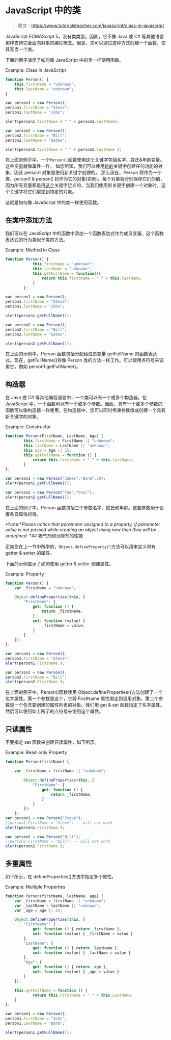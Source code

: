 # JavaScript 中的类

> 原文：<https://www.tutorialsteacher.com/javascript/class-in-javascript>

JavaScript ECMAScript 5，没有类类型。因此，它不像 Java 或 C# 等其他语言那样支持完全面向对象的编程概念。但是，您可以通过这种方式创建一个函数，使其充当一个类。

下面的例子演示了如何像 JavaScript 中的类一样使用函数。

Example: Class in JavaScript

```js
function Person() {
    this.firstName = "unknown";
    this.lastName = "unknown";
}

var person1 = new Person();
person1.firstName = "Steve";
person1.lastName = "Jobs";

alert(person1.firstName + " " + person1.lastName);

var person2 = new Person();
person2.firstName = "Bill";
person2.lastName = "Gates";

alert(person2.firstName + " " + person2.lastName ); 
```

在上面的例子中，一个`Person()`函数使用[这个](/javascript/this-keyword-in-javascript)关键字包括名字、姓氏&年龄变量。这些变量就像属性一样。 如您所知，我们可以使用[新的](/javascript/new-keyword-in-javascript)关键字创建任何功能的对象，因此 person1 对象是使用新关键字创建的。 那么现在，Person 将作为一个类，person1 & person2 将作为它的对象(实例)。每个对象将分别保存它们的值，因为所有变量都是用[这个](/javascript/this-keyword-in-javascript)关键字定义的，当我们使用新关键字创建一个对象时，这个关键字将它们绑定到特定的对象。

这就是如何像 JavaScript 中的类一样使用函数。

## 在类中添加方法

我们可以在 JavaScript 中的函数中添加一个函数表达式作为成员变量。这个函数表达式的行为类似于类的方法。

Example: Method in Class

```js
function Person() {
            this.firstName = "unknown";
            this.lastName = "unknown";
            this.getFullName = function(){
                return this.firstName + " " + this.lastName;
            }
        };

var person1 = new Person();
person1.firstName = "Steve";
person1.lastName = "Jobs";

alert(person1.getFullName());

var person2 = new Person();
person2.firstName = "Bill";
person2.lastName = "Gates";

alert(person2.getFullName()); 
```

在上面的示例中，Person 函数包括分配给成员变量 getFullName 的函数表达式。现在，getFullName()将像 Person 类的方法一样工作。可以使用点符号来调用它，例如 person1.getFullName()。

## 构造器

在 Java 或 C# 等其他编程语言中，一个类可以有一个或多个构造器。在 JavaScript 中，一个函数可以有一个或多个参数。因此，具有一个或多个参数的函数可以像构造器一样使用，在构造器中，您可以同时传递参数值或创建一个具有新关键字的对象。

Example: Constructor

```js
function Person(FirstName, LastName, Age) {
        this.firstName = FirstName || "unknown";
        this.lastName = LastName || "unknown";
        this.age = Age || 25;
        this.getFullName = function () {
            return this.firstName + " " + this.lastName;
        }
};

var person1 = new Person("James","Bond",50);
alert(person1.getFullName());

var person2 = new Person("Tom","Paul");
alert(person2.getFullName()); 
```

在上面的例子中，Person 函数包括三个参数名字、姓氏和年龄。这些参数用于设置各自属性的值。

*Note:**Please notice that parameter assigned to a property, if parameter value is not passed while creating an object using new then they will be undefined.* *## 吸气剂和沉降剂的性能

正如您在上一节中所学的，`Object.defineProperty()`方法可以用来定义带有 getter & setter 的属性。

下面的示例显示了如何使用 getter & setter 创建属性。

Example: Property

```js
function Person() {
    var _firstName = "unknown";

    Object.defineProperties(this, {
        "FirstName": {
            get: function () {
                return _firstName;
            },
            set: function (value) {
                _firstName = value;
            }
        }
    });
};

var person1 = new Person();
person1.FirstName = "Steve";
alert(person1.FirstName );

var person2 = new Person();
person2.FirstName = "Bill";
alert(person2.FirstName ); 
```

在上面的例子中，Person()函数使用 Object.defineProperties()方法创建了一个名字属性。第一个参数是这个，它将 FirstName 属性绑定到调用对象。第二个参数是一个包含要创建的属性列表的对象。我们用 get & set 函数指定了名字属性。然后可以使用如上所示的点符号来使用这个属性。

## 只读属性

不要指定 set 函数来创建只读属性，如下所示。

Example: Read-only Property

```js
function Person(firstName) {

    var _firstName = firstName || "unknown";

        Object.defineProperties(this, {
            "FirstName": {
                get: function () {
                    return _firstName;
                }
            }
        });
    };
var person1 = new Person("Steve");
//person1.FirstName = "Steve"; -- will not work
alert(person1.FirstName );

var person2 = new Person("Bill");
//person2.FirstName = "Bill"; -- will not work
alert(person2.FirstName ); 
```

## 多重属性

如下所示，在 defineProperties()方法中指定多个属性。

Example: Multiple Properties

```js
function Person(firstName, lastName, age) {
    var _firstName = firstName || "unknown";
    var _lastName = lastName || "unknown";
    var _age = age || 25;

    Object.defineProperties(this, {
        "FirstName": {
            get: function () { return _firstName },
            set: function (value) { _firstName = value }
        },
        "LastName": {
            get: function () { return _lastName },
            set: function (value) { _lastName = value }
        },
        "Age": {
            get: function () { return _age },
            set: function (value) { _age = value }
        }
    });

    this.getFullName = function () {
            return this.FirstName + " " + this.LastName;
    }
};

var person1 = new Person();
person1.FirstName = "John";
person1.LastName = "Bond";

alert(person1.getFullName()); 
```

